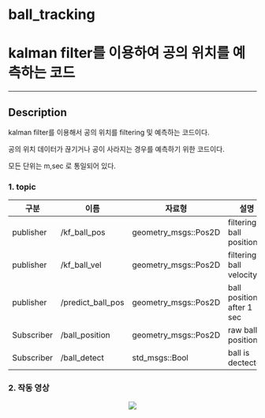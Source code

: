 # ball_tracking

# kalman filter를 이용하여 공의 위치를 예측하는 코드

-----------------------------------------

## Description
kalman filter를 이용해서 공의 위치를 filtering 및 예측하는 코드이다.

공의 위치 데이터가 끊기거나 공이 사라지는 경우를 예측하기 위한 코드이다.

모든 단위는 m,sec 로 통일되어 있다.

### 1. topic

|구분|이름|자료형|설명|
|-----|---|---|---|
|publisher|/kf_ball_pos|geometry_msgs::Pos2D|filtering ball position|
|publisher|/kf_ball_vel|geometry_msgs::Pos2D|filtering ball velocity|
|publisher|/predict_ball_pos|geometry_msgs::Pos2D|ball position after 1 sec|
|Subscriber|/ball_position|geometry_msgs::Pos2D|raw ball position|
|Subscriber|/ball_detect|std_msgs::Bool|ball is dectected|

### 2. 작동 영상
<p align="center">
<img src=https://user-images.githubusercontent.com/48857469/187656000-aa3a6cc1-d3d7-42b1-94b5-0011c5a4d543.gif>
</p>
